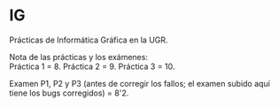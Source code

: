 # IG
Prácticas de Informática Gráfica en la UGR.

Nota de las prácticas y los exámenes:  
Práctica 1 = 8.
Práctica 2 = 9.
Práctica 3 = 10.

Examen P1, P2 y P3 (antes de corregir los fallos; el examen subido aquí tiene los bugs corregidos) = 8'2.
